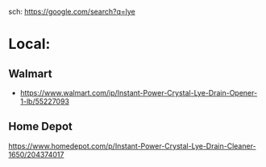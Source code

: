 sch: https://google.com/search?q=lye

# Local:
## Walmart
- https://www.walmart.com/ip/Instant-Power-Crystal-Lye-Drain-Opener-1-lb/55227093

## Home Depot
https://www.homedepot.com/p/Instant-Power-Crystal-Lye-Drain-Cleaner-1650/204374017
